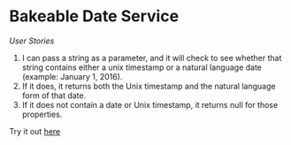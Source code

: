 # Bakeable Date Service

*User Stories*

1.  I can pass a string as a parameter, and it will check to see whether that string contains either a unix timestamp or a natural language date (example: January 1, 2016).
2.  If it does, it returns both the Unix timestamp and the natural language form of that date.
3.  If it does not contain a date or Unix timestamp, it returns null for those properties.

Try it out [here](http://bakeabledateservice.herokuapp.com)

